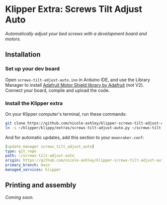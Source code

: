 # Klipper Extra: Screws Tilt Adjust Auto
_Automatically adjust your bed screws with a development board and motors._

## Installation

### Set up your dev board
Open `screws-tilt-adjust-auto.ino` in Arduino IDE, and use the Library Manager to install [Adafruit Motor Shield library by Adafruit](https://github.com/adafruit/Adafruit-Motor-Shield-library) (not V2). Connect your board, compile and upload the code.

### Install the Klipper extra
On your Klipper computer's terminal, run these commands:
```sh
git clone https://github.com/nicole-ashley/klipper-screws-tilt-adjust-auto ~/screws-tilt-adjust-auto
ln -s ~/klipper/klippy/extras/screws-tilt-adjust-auto.py ~/screws-tilt-adjust-auto/screws-tilt-adjust-auto.py
```
And for automatic updates, add this section to your `moonraker.conf`:
```yml
[update_manager screws_tilt_adjust_auto]
type: git_repo
path: ~/screws-tilt-adjust-auto
origin: https://github.com/nicole-ashley/klipper-screws-tilt-adjust-auto
primary_branch: main
managed_services: klipper
```

## Printing and assembly
_Coming soon._
